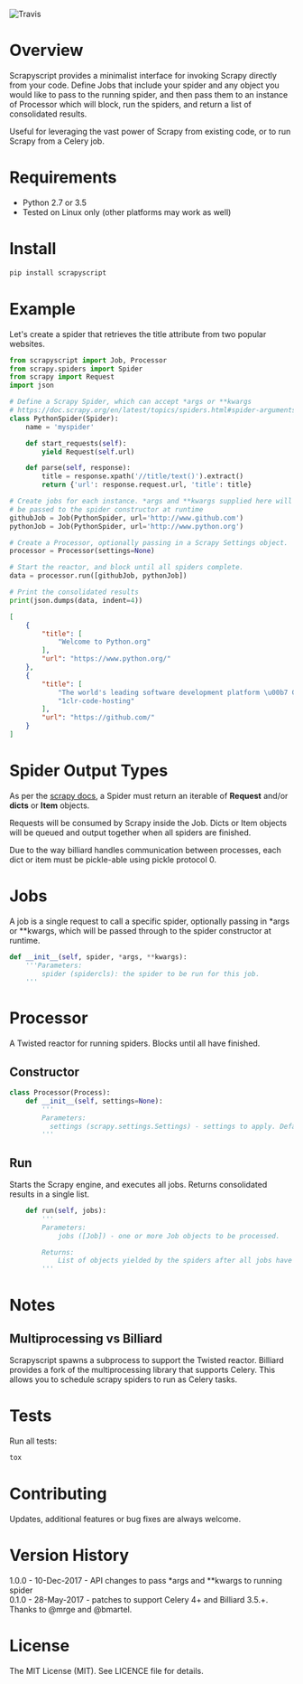 ![Travis](https://travis-ci.org/jschnurr/scrapyscript.svg?branch=master)

# Overview

Scrapyscript provides a minimalist interface for invoking Scrapy directly
from your code. Define Jobs that include your spider and any object
you would like to pass to the running spider, and then pass them to an
instance of Processor which will block, run the spiders, and return a list
of consolidated results.

Useful for leveraging the vast power of Scrapy from existing code, or to
run Scrapy from a Celery job.

# Requirements

- Python 2.7 or 3.5
- Tested on Linux only (other platforms may work as well)

# Install

```python
pip install scrapyscript
```

# Example

Let's create a spider that retrieves the title attribute from two popular websites.

``` python
from scrapyscript import Job, Processor
from scrapy.spiders import Spider
from scrapy import Request
import json

# Define a Scrapy Spider, which can accept *args or **kwargs
# https://doc.scrapy.org/en/latest/topics/spiders.html#spider-arguments
class PythonSpider(Spider):
    name = 'myspider'

    def start_requests(self):
        yield Request(self.url)

    def parse(self, response):
        title = response.xpath('//title/text()').extract()
        return {'url': response.request.url, 'title': title}

# Create jobs for each instance. *args and **kwargs supplied here will
# be passed to the spider constructor at runtime
githubJob = Job(PythonSpider, url='http://www.github.com')
pythonJob = Job(PythonSpider, url='http://www.python.org')

# Create a Processor, optionally passing in a Scrapy Settings object.
processor = Processor(settings=None)

# Start the reactor, and block until all spiders complete.
data = processor.run([githubJob, pythonJob])

# Print the consolidated results
print(json.dumps(data, indent=4))
```

``` json
[
    {
        "title": [
            "Welcome to Python.org"
        ],
        "url": "https://www.python.org/"
    },
    {
        "title": [
            "The world's leading software development platform \u00b7 GitHub",
            "1clr-code-hosting"
        ],
        "url": "https://github.com/"
    }
]
```

# Spider Output Types
As per the [scrapy docs](https://doc.scrapy.org/en/latest/topics/spiders.html), a Spider
must return an iterable of **Request** and/or **dicts** or **Item** objects.

Requests will be consumed by Scrapy inside the Job. Dicts or Item objects will be queued
and output together when all spiders are finished.

Due to the way billiard handles communication between processes, each dict or item must be
pickle-able using pickle protocol 0.

# Jobs
 A job is a single request to call a specific spider, optionally passing in
 *args or **kwargs, which will be passed through to the spider constructor at runtime.

```python
def __init__(self, spider, *args, **kwargs):
    '''Parameters:
        spider (spidercls): the spider to be run for this job.
    '''    
```

# Processor
A Twisted reactor for running spiders. Blocks until all have finished.

## Constructor

```python
class Processor(Process):
    def __init__(self, settings=None):
        '''
        Parameters:
          settings (scrapy.settings.Settings) - settings to apply. Defaults to Scrapy defaults.
        '''
```

## Run

Starts the Scrapy engine, and executes all jobs.  Returns consolidated results in a single list.

```python
    def run(self, jobs):
        '''
        Parameters:
            jobs ([Job]) - one or more Job objects to be processed.

        Returns:
            List of objects yielded by the spiders after all jobs have run.
        '''
```

# Notes

## Multiprocessing vs Billiard

Scrapyscript spawns a subprocess to support the Twisted reactor. Billiard
provides a fork of the multiprocessing library that supports Celery. This
allows you to schedule scrapy spiders to run as Celery tasks.

# Tests

Run all tests:

```bash
tox
```

# Contributing

Updates, additional features or bug fixes are always welcome.

# Version History

1.0.0 - 10-Dec-2017 - API changes to pass *args and **kwargs to running spider  
0.1.0 - 28-May-2017 - patches to support Celery 4+ and Billiard 3.5.+.  
Thanks to @mrge and @bmartel.

# License

The MIT License (MIT). See LICENCE file for details.
